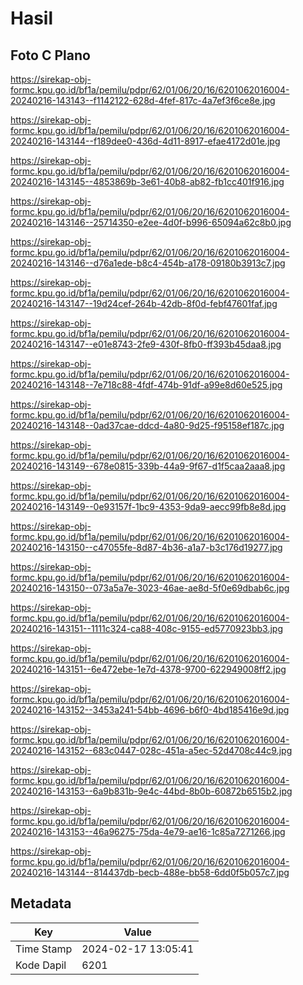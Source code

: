 # Hasil

## Foto C Plano

https://sirekap-obj-formc.kpu.go.id/bf1a/pemilu/pdpr/62/01/06/20/16/6201062016004-20240216-143143--f1142122-628d-4fef-817c-4a7ef3f6ce8e.jpg

https://sirekap-obj-formc.kpu.go.id/bf1a/pemilu/pdpr/62/01/06/20/16/6201062016004-20240216-143144--f189dee0-436d-4d11-8917-efae4172d01e.jpg

https://sirekap-obj-formc.kpu.go.id/bf1a/pemilu/pdpr/62/01/06/20/16/6201062016004-20240216-143145--4853869b-3e61-40b8-ab82-fb1cc401f916.jpg

https://sirekap-obj-formc.kpu.go.id/bf1a/pemilu/pdpr/62/01/06/20/16/6201062016004-20240216-143146--25714350-e2ee-4d0f-b996-65094a62c8b0.jpg

https://sirekap-obj-formc.kpu.go.id/bf1a/pemilu/pdpr/62/01/06/20/16/6201062016004-20240216-143146--d76a1ede-b8c4-454b-a178-09180b3913c7.jpg

https://sirekap-obj-formc.kpu.go.id/bf1a/pemilu/pdpr/62/01/06/20/16/6201062016004-20240216-143147--19d24cef-264b-42db-8f0d-febf47601faf.jpg

https://sirekap-obj-formc.kpu.go.id/bf1a/pemilu/pdpr/62/01/06/20/16/6201062016004-20240216-143147--e01e8743-2fe9-430f-8fb0-ff393b45daa8.jpg

https://sirekap-obj-formc.kpu.go.id/bf1a/pemilu/pdpr/62/01/06/20/16/6201062016004-20240216-143148--7e718c88-4fdf-474b-91df-a99e8d60e525.jpg

https://sirekap-obj-formc.kpu.go.id/bf1a/pemilu/pdpr/62/01/06/20/16/6201062016004-20240216-143148--0ad37cae-ddcd-4a80-9d25-f95158ef187c.jpg

https://sirekap-obj-formc.kpu.go.id/bf1a/pemilu/pdpr/62/01/06/20/16/6201062016004-20240216-143149--678e0815-339b-44a9-9f67-d1f5caa2aaa8.jpg

https://sirekap-obj-formc.kpu.go.id/bf1a/pemilu/pdpr/62/01/06/20/16/6201062016004-20240216-143149--0e93157f-1bc9-4353-9da9-aecc99fb8e8d.jpg

https://sirekap-obj-formc.kpu.go.id/bf1a/pemilu/pdpr/62/01/06/20/16/6201062016004-20240216-143150--c47055fe-8d87-4b36-a1a7-b3c176d19277.jpg

https://sirekap-obj-formc.kpu.go.id/bf1a/pemilu/pdpr/62/01/06/20/16/6201062016004-20240216-143150--073a5a7e-3023-46ae-ae8d-5f0e69dbab6c.jpg

https://sirekap-obj-formc.kpu.go.id/bf1a/pemilu/pdpr/62/01/06/20/16/6201062016004-20240216-143151--1111c324-ca88-408c-9155-ed5770923bb3.jpg

https://sirekap-obj-formc.kpu.go.id/bf1a/pemilu/pdpr/62/01/06/20/16/6201062016004-20240216-143151--6e472ebe-1e7d-4378-9700-622949008ff2.jpg

https://sirekap-obj-formc.kpu.go.id/bf1a/pemilu/pdpr/62/01/06/20/16/6201062016004-20240216-143152--3453a241-54bb-4696-b6f0-4bd185416e9d.jpg

https://sirekap-obj-formc.kpu.go.id/bf1a/pemilu/pdpr/62/01/06/20/16/6201062016004-20240216-143152--683c0447-028c-451a-a5ec-52d4708c44c9.jpg

https://sirekap-obj-formc.kpu.go.id/bf1a/pemilu/pdpr/62/01/06/20/16/6201062016004-20240216-143153--6a9b831b-9e4c-44bd-8b0b-60872b6515b2.jpg

https://sirekap-obj-formc.kpu.go.id/bf1a/pemilu/pdpr/62/01/06/20/16/6201062016004-20240216-143153--46a96275-75da-4e79-ae16-1c85a7271266.jpg

https://sirekap-obj-formc.kpu.go.id/bf1a/pemilu/pdpr/62/01/06/20/16/6201062016004-20240216-143144--814437db-becb-488e-bb58-6dd0f5b057c7.jpg


## Metadata

| Key        | Value               |
| ---------- | ------------------- |
| Time Stamp | 2024-02-17 13:05:41 |
| Kode Dapil | 6201                |



